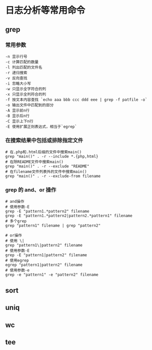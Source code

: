 # 日志分析等常用命令

## grep

### 常用参数

```shell
-n 显示行号
-c 计算匹配的数量
-l 列出匹配的文件名
-r 递归搜索
-v 反向查找
-i 忽略大小写
-w 只显示全字符合的列
-x 只显示全列符合的列
-f 按文本内容查找 `echo aaa bbb ccc ddd eee | grep -f patfile -o`
-o 输出文件中匹配到的部分
-A 显示前n行
-B 显示后n行
-C 显示上下n行
-E 使用扩展正则表达式，相当于`egrep`
```

### 在搜索结果中包括或排除指定文件

```shell
# 在.php和.html后缀的文件中搜索main()
grep "main()" . -r --include *.{php,html}
# 在除README文件中搜索main()
grep "main()" . -r --exclude "README"
# 在filename文件列表外的文件中搜索main()
grep "main()" . -r --exclude-from filename
```

### grep 的 and、or 操作

```shell
# and操作
# 使用参数-E
grep -E "pattern1.*pattern2" filename
grep -E "pattern1.*pattern2|pattern2.*pattern1" filename
# 多个grep
grep "pattern1" filename | grep "pattern2"

# or操作
# 使用 \|
grep "pattern1\|pattern2" filename
# 使用参数-E
grep -E "pattern1|pattern2" filename
# 使用egrep
egrep "pattern1|pattern2" filename
# 使用参数-e
grep -e "pattern1" -e "pattern2" filename
```

## sort

## uniq

## wc

## tee
